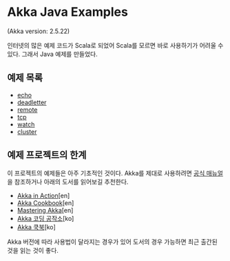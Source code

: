 # Akka Java Examples
(Akka version: 2.5.22)

인터넷의 많은 예제 코드가 Scala로 되었어
Scala를 모르면 바로 사용하기가 어려울 수 있다.
그래서 Java 예제를 만들었다.

## 예제 목록
- [echo](src/main/java/akka/example/echo/README.md)
- [deadletter](src/main/java/akka/example/deadletter/README.md)
- [remote](src/main/java/akka/example/remote/README.md)
- [tcp](src/main/java/akka/example/tcp/README.md)
- [watch](src/main/java/akka/example/watch/README.md)
- [cluster](src/main/java/akka/example/cluster/README.md)

## 예제 프로젝트의 한계
이 프로젝트의 예제들은 아주 기초적인 것이다.
Akka를 제대로 사용하려면 [공식 매뉴얼](https://doc.akka.io/docs/akka/current/index.html)을 참조하거나
아래의 도서를 읽어보길 추천한다.

- [Akka in Action](https://www.amazon.com/dp/1617291013/ref=rdr_ext_tmb)[en]
- [Akka Cookbook](https://www.amazon.com/dp/B01KI1F316/ref=rdr_kindle_ext_tmb)[en]
- [Mastering Akka](https://www.amazon.com/dp/B01GOJCXPU/ref=rdr_kindle_ext_tmb)[en]
- [Akka 코딩 공작소](http://www.yes24.com/Product/Goods/44015335?scode=029)[ko]
- [Akka 쿡북](http://www.yes24.com/Product/Goods/61171729?scode=032&OzSrank=2)[ko]

Akka 버전에 따라 사용법이 달라지는 경우가 있어 도서의 경우 가능하면 최근 출간된 것을 읽는 것이 좋다.


